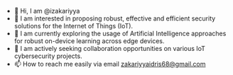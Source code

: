 - 👋 Hi, I am @izakariyya
- 👀 I am interested in proposing robust, effective and efficient security solutions for the Internet of Things (IoT).
- 🌱 I am currently exploring the usage of Artificial Intelligence approaches for robust on-device learning across edge devices.
- 💞️ I am actively seeking collaboration opportunities on various IoT cybersecurity projects.
- 📫 How to reach me easily via email zakariyyaidris68@gmail.com

<!---
izakariyya/izakariyya is a ✨ special ✨ repository because its `README.md` (this file) appears on your GitHub profile.
You can click the Preview link to take a look at your changes.
--->
